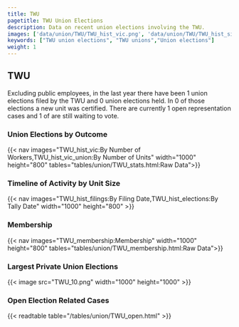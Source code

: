 ```yaml
---
title: TWU
pagetitle: TWU Union Elections
description: Data on recent union elections involving the TWU.
images: ['data/union/TWU/TWU_hist_vic.png', 'data/union/TWU/TWU_hist_size.png', 'data/union/TWU/TWU_10.png']
keywords: ["TWU union elections", "TWU unions","Union elections"]
weight: 1
---
```

##  TWU

Excluding public employees, in the last year there have been 1 union elections filed by the TWU and 0 union elections held. In 0 of those elections a new unit was certified. There are currently 1 open representation cases and 1 of are still waiting to vote.

### Union Elections by Outcome
{{< nav images="TWU_hist_vic:By Number of Workers,TWU_hist_vic_union:By Number of Units" width="1000" height="800" tables="tables/union/TWU_stats.html:Raw Data">}}

### Timeline of Activity by Unit Size
{{< nav images="TWU_hist_filings:By Filing Date,TWU_hist_elections:By Tally Date" width="1000" height="800" >}}

### Membership
{{< nav images="TWU_membership:Membership" width="1000" height="800" tables="tables/union/TWU_membership.html:Raw Data">}}

### Largest Private Union Elections
{{< image src="TWU_10.png" width="1000" height="1000"  >}}

### Open Election Related Cases
{{< readtable table="/tables/union/TWU_open.html" >}}

